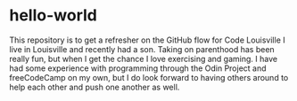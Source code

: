 # hello-world
This repository is to get a refresher on the GitHub flow for Code Louisville
I live in Louisville and recently had a son. Taking on parenthood has been really fun, but when I get the chance I love exercising and gaming.
I have had some experience with programming through the Odin Project and freeCodeCamp on my own, but I do look forward to having others around to help each other and push one another as well.  
